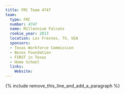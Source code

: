 ```yaml
---
title: FRC Team 4747
team:
  type: FRC
  number: 4747
  name: Millennium Falcons
  rookie_year: 2013
  location: Los Fresnos, TX, USA
  sponsors:
  - Texas Workforce Commission
  - Bezos Foundation
  - FIRST in Texas
  - Home School
  links:
    Website:
---
```


{% include remove_this_line_and_add_a_paragraph %}